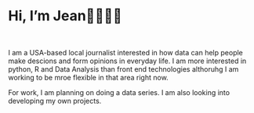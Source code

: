 <h1>Hi, I’m Jean👋👩🏻‍💻</h1>
<br>
<p>I am a USA-based local journalist interested in how data can help people make descions and form opinions in everyday life. I am more interested in python, R and Data Analysis than front end technologies althoruhg I am working to be mroe flexible in that area right now.</p>
<p> For work, I am planning on doing a data series. I am also looking into developing my own projects.</p>
